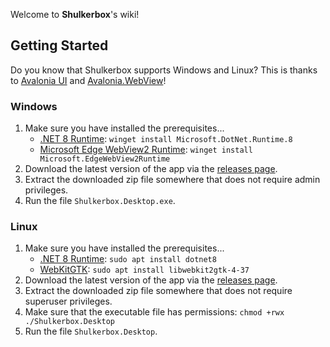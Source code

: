 Welcome to **Shulkerbox**'s wiki!

## Getting Started

Do you know that Shulkerbox supports Windows and Linux? This is thanks to [Avalonia UI](https://avaloniaui.net) and [Avalonia.WebView](https://github.com/MicroSugarDeveloperOrg/Avalonia.WebView)!

### Windows

1. Make sure you have installed the prerequisites...
    - [.NET 8 Runtime](https://dotnet.microsoft.com): `winget install Microsoft.DotNet.Runtime.8`
    - [Microsoft Edge WebView2 Runtime](https://developer.microsoft.com/microsoft-edge/webview2): `winget install Microsoft.EdgeWebView2Runtime`
2. Download the latest version of the app via the [releases page](https://github.com/dentolos19/Shulkerbox/releases/latest).
3. Extract the downloaded zip file somewhere that does not require admin privileges.
4. Run the file `Shulkerbox.Desktop.exe`.

### Linux

1. Make sure you have installed the prerequisites...
    - [.NET 8 Runtime](https://dotnet.microsoft.com): `sudo apt install dotnet8`
    - [WebKitGTK](https://packages.ubuntu.com/focal/libwebkit2gtk-4.0-37): `sudo apt install libwebkit2gtk-4-37`
2. Download the latest version of the app via the [releases page](https://github.com/dentolos19/Shulkerbox/releases/latest).
3. Extract the downloaded zip file somewhere that does not require superuser privileges.
4. Make sure that the executable file has permissions: `chmod +rwx ./Shulkerbox.Desktop`
5. Run the file `Shulkerbox.Desktop`.